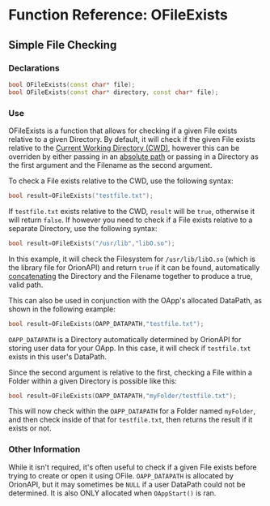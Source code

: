 # Function Reference: OFileExists
## Simple File Checking

### Declarations
```cpp
bool OFileExists(const char* file);
bool OFileExists(const char* directory, const char* file);
```
### Use
OFileExists is a function that allows for checking if a given File exists relative to a given Directory.
By default, it will check if the given File exists relative to the [Current Working Directory (CWD)](https://en.wikipedia.org/wiki/Working_directory),
however this can be overriden by either passing in an [absolute path](https://www.lifewire.com/absolute-and-relative-paths-3466467)
or passing in a Directory as the first argument and the Filename as the second argument.

To check a File exists relative to the CWD, use the following syntax:
```cpp
bool result=OFileExists("testfile.txt");
```
If `testfile.txt` exists relative to the CWD, `result` will be `true`, otherwise it will return `false`.
If however you need to check if a File exists relative to a separate Directory, use the following syntax:
```cpp
bool result=OFileExists("/usr/lib","libO.so");
```
In this example, it will check the Filesystem for `/usr/lib/libO.so` (which is the library file for OrionAPI) and return `true` if it can be found,
automatically [concatenating](https://www.thefreedictionary.com/concatenating) the Directory and the Filename together to produce a true, valid path.

This can also be used in conjunction with the OApp's allocated DataPath, as shown in the following example:
```cpp
bool result=OFileExists(OAPP_DATAPATH,"testfile.txt");
```
`OAPP_DATAPATH` is a Directory automatically determined by OrionAPI for storing user data for your OApp. In this case, it will check if `testfile.txt` exists in this user's DataPath.

Since the second argument is relative to the first, checking a File within a Folder within a given Directory is possible like this:
```cpp
bool result=OFileExists(OAPP_DATAPATH,"myFolder/testfile.txt");
```
This will now check within the `OAPP_DATAPATH` for a Folder named `myFolder`, and then check inside of that for `testfile.txt`, then returns the result if it exists or not.

### Other Information
While it isn't required, it's often useful to check if a given File exists before trying to create or open it using OFile.
`OAPP_DATAPATH` is allocated by OrionAPI, but it may sometimes be `NULL` if a user DataPath could not be determined. It is also ONLY allocated when `OAppStart()` is ran.